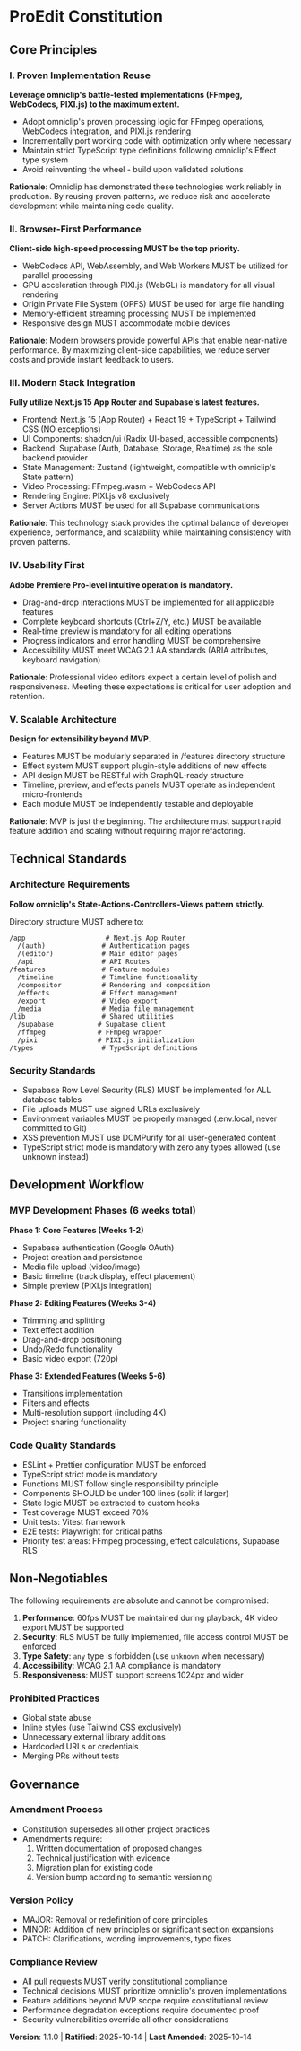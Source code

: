 <!-- Sync Impact Report
Version change: New → 1.0.0
Modified principles: Initial creation
Added sections: All sections newly created
Removed sections: N/A
Templates requiring updates: ✅ All templates will be checked
Follow-up TODOs: None
-->

# ProEdit Constitution

## Core Principles

### I. Proven Implementation Reuse

**Leverage omniclip's battle-tested implementations (FFmpeg, WebCodecs, PIXI.js) to the maximum extent.**

- Adopt omniclip's proven processing logic for FFmpeg operations, WebCodecs integration, and PIXI.js rendering
- Incrementally port working code with optimization only where necessary
- Maintain strict TypeScript type definitions following omniclip's Effect type system
- Avoid reinventing the wheel - build upon validated solutions

**Rationale**: Omniclip has demonstrated these technologies work reliably in production. By reusing proven patterns, we reduce risk and accelerate development while maintaining code quality.

### II. Browser-First Performance

**Client-side high-speed processing MUST be the top priority.**

- WebCodecs API, WebAssembly, and Web Workers MUST be utilized for parallel processing
- GPU acceleration through PIXI.js (WebGL) is mandatory for all visual rendering
- Origin Private File System (OPFS) MUST be used for large file handling
- Memory-efficient streaming processing MUST be implemented
- Responsive design MUST accommodate mobile devices

**Rationale**: Modern browsers provide powerful APIs that enable near-native performance. By maximizing client-side capabilities, we reduce server costs and provide instant feedback to users.

### III. Modern Stack Integration

**Fully utilize Next.js 15 App Router and Supabase's latest features.**

- Frontend: Next.js 15 (App Router) + React 19 + TypeScript + Tailwind CSS (NO exceptions)
- UI Components: shadcn/ui (Radix UI-based, accessible components)
- Backend: Supabase (Auth, Database, Storage, Realtime) as the sole backend provider
- State Management: Zustand (lightweight, compatible with omniclip's State pattern)
- Video Processing: FFmpeg.wasm + WebCodecs API
- Rendering Engine: PIXI.js v8 exclusively
- Server Actions MUST be used for all Supabase communications

**Rationale**: This technology stack provides the optimal balance of developer experience, performance, and scalability while maintaining consistency with proven patterns.

### IV. Usability First

**Adobe Premiere Pro-level intuitive operation is mandatory.**

- Drag-and-drop interactions MUST be implemented for all applicable features
- Complete keyboard shortcuts (Ctrl+Z/Y, etc.) MUST be available
- Real-time preview is mandatory for all editing operations
- Progress indicators and error handling MUST be comprehensive
- Accessibility MUST meet WCAG 2.1 AA standards (ARIA attributes, keyboard navigation)

**Rationale**: Professional video editors expect a certain level of polish and responsiveness. Meeting these expectations is critical for user adoption and retention.

### V. Scalable Architecture

**Design for extensibility beyond MVP.**

- Features MUST be modularly separated in /features directory structure
- Effect system MUST support plugin-style additions of new effects
- API design MUST be RESTful with GraphQL-ready structure
- Timeline, preview, and effects panels MUST operate as independent micro-frontends
- Each module MUST be independently testable and deployable

**Rationale**: MVP is just the beginning. The architecture must support rapid feature addition and scaling without requiring major refactoring.

## Technical Standards

### Architecture Requirements

**Follow omniclip's State-Actions-Controllers-Views pattern strictly.**

Directory structure MUST adhere to:

```
/app                    # Next.js App Router
  /(auth)              # Authentication pages
  /(editor)            # Main editor pages
  /api                 # API Routes
/features              # Feature modules
  /timeline            # Timeline functionality
  /compositor          # Rendering and composition
  /effects             # Effect management
  /export              # Video export
  /media               # Media file management
/lib                   # Shared utilities
  /supabase           # Supabase client
  /ffmpeg             # FFmpeg wrapper
  /pixi               # PIXI.js initialization
/types                 # TypeScript definitions
```

### Security Standards

- Supabase Row Level Security (RLS) MUST be implemented for ALL database tables
- File uploads MUST use signed URLs exclusively
- Environment variables MUST be properly managed (.env.local, never committed to Git)
- XSS prevention MUST use DOMPurify for all user-generated content
- TypeScript strict mode is mandatory with zero any types allowed (use unknown instead)

## Development Workflow

### MVP Development Phases (6 weeks total)

**Phase 1: Core Features (Weeks 1-2)**
- Supabase authentication (Google OAuth)
- Project creation and persistence
- Media file upload (video/image)
- Basic timeline (track display, effect placement)
- Simple preview (PIXI.js integration)

**Phase 2: Editing Features (Weeks 3-4)**
- Trimming and splitting
- Text effect addition
- Drag-and-drop positioning
- Undo/Redo functionality
- Basic video export (720p)

**Phase 3: Extended Features (Weeks 5-6)**
- Transitions implementation
- Filters and effects
- Multi-resolution support (including 4K)
- Project sharing functionality

### Code Quality Standards

- ESLint + Prettier configuration MUST be enforced
- TypeScript strict mode is mandatory
- Functions MUST follow single responsibility principle
- Components SHOULD be under 100 lines (split if larger)
- State logic MUST be extracted to custom hooks
- Test coverage MUST exceed 70%
- Unit tests: Vitest framework
- E2E tests: Playwright for critical paths
- Priority test areas: FFmpeg processing, effect calculations, Supabase RLS

## Non-Negotiables

The following requirements are absolute and cannot be compromised:

1. **Performance**: 60fps MUST be maintained during playback, 4K video export MUST be supported
2. **Security**: RLS MUST be fully implemented, file access control MUST be enforced
3. **Type Safety**: `any` type is forbidden (use `unknown` when necessary)
4. **Accessibility**: WCAG 2.1 AA compliance is mandatory
5. **Responsiveness**: MUST support screens 1024px and wider

### Prohibited Practices

- Global state abuse
- Inline styles (use Tailwind CSS exclusively)
- Unnecessary external library additions
- Hardcoded URLs or credentials
- Merging PRs without tests

## Governance

### Amendment Process

- Constitution supersedes all other project practices
- Amendments require:
  1. Written documentation of proposed changes
  2. Technical justification with evidence
  3. Migration plan for existing code
  4. Version bump according to semantic versioning

### Version Policy

- MAJOR: Removal or redefinition of core principles
- MINOR: Addition of new principles or significant section expansions
- PATCH: Clarifications, wording improvements, typo fixes

### Compliance Review

- All pull requests MUST verify constitutional compliance
- Technical decisions MUST prioritize omniclip's proven implementations
- Feature additions beyond MVP scope require constitutional review
- Performance degradation exceptions require documented proof
- Security vulnerabilities override all other considerations

**Version**: 1.1.0 | **Ratified**: 2025-10-14 | **Last Amended**: 2025-10-14
